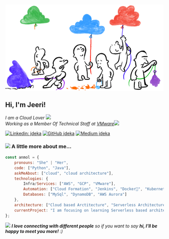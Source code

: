 <p align="center">
  <img src="https://github.com/jeeri2204/jeeri2204/blob/master/cc.gif">
</p>
<h2> Hi, I'm Jeeri! </h2>
<p><em>I am a Cloud Lover <img src="https://media.giphy.com/media/fYSnHlufseco8Fh93Z/giphy.gif" width="30"></br>Working as a Member Of Technical Staff at <a href="https://www.vmware.com/in.html">VMware</a><img src="https://media.giphy.com/media/WUlplcMpOCEmTGBtBW/giphy.gif" width="30"></em></p>


[![Linkedin: jdeka](https://img.shields.io/badge/linkedin-%230077B5.svg?&style=for-the-badge&logo=linkedin&logoColor=white)](https://www.linkedin.com/in/jeerideka/)
[![GitHub jdeka](https://img.shields.io/badge/portfolio-web-%23.svg?&style=for-the-badge&logo=&logoColor=white%22)](https://github.com/jeeri2204)
[![Medium jdeka](https://img.shields.io/badge/medium-%2312100E.svg?&style=for-the-badge&logo=medium&logoColor=white)](https://medium.com/@jeeri95)


### <img src="https://media.giphy.com/media/VgCDAzcKvsR6OM0uWg/giphy.gif" width="50"> A little more about me...  

```javascript
const anmol = {
    pronouns: "She" | "Her",
    code: ["Python", "Java"],
    askMeAbout: ["cloud", "cloud architecture"],
    technologies: {
        Infra/Services: ["AWS", "GCP", "VMware"],
        Automation: ["Cloud Formation", "Jenkins", "Docker🐳", "Kubernetes"],
        Databases: ["MySql", "DynamoDB", "AWS Aurora"]
    },
    architecture: ["Cloud based Arctitecture", "Serverless Architecture", "Cloud Services"],
    currentProject: "I am focusing on learning Serverless based architectures"
};
```

<img src="https://media.giphy.com/media/LnQjpWaON8nhr21vNW/giphy.gif" width="60"> <em><b>I love connecting with different people</b> so if you want to say <b>hi, I'll be happy to meet you more!</b> :)</em>
